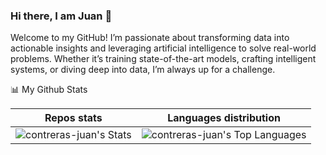 ### Hi there, I am Juan 👋

Welcome to my GitHub! I’m passionate about transforming data into actionable insights and leveraging artificial intelligence to solve real-world problems. Whether it’s training state-of-the-art models, crafting intelligent systems, or diving deep into data, I’m always up for a challenge.

📊 My Github Stats

Repos stats             |  Languages distribution
:-------------------------:|:-------------------------:
![contreras-juan's Stats](https://github-readme-stats.vercel.app/api?username=contreras-juan&theme=vue-dark&show_icons=true&hide_border=false&count_private=false)  | ![contreras-juan's Top Languages](https://github-readme-stats.vercel.app/api/top-langs/?username=contreras-juan&theme=vue-dark&show_icons=true&hide_border=true&layout=compact)

<!--
**contreras-juan/contreras-juan** is a ✨ _special_ ✨ repository because its `README.md` (this file) appears on your GitHub profile.

Here are some ideas to get you started:

- 🔭 I’m currently working on ...
- 🌱 I’m currently learning ...
- 👯 I’m looking to collaborate on ...
- 🤔 I’m looking for help with ...
- 💬 Ask me about ...
- 📫 How to reach me: ...
- 😄 Pronouns: ...
- ⚡ Fun fact: ...
-->
